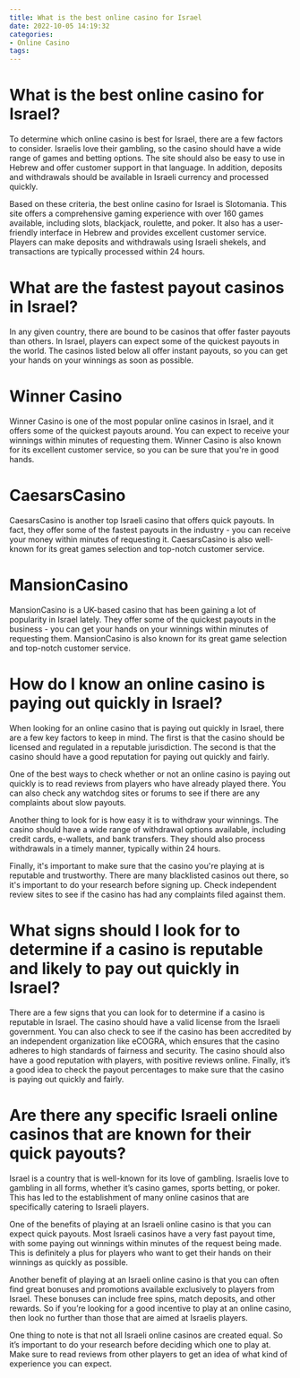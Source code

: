 ```yaml
---
title: What is the best online casino for Israel
date: 2022-10-05 14:19:32
categories:
- Online Casino
tags:
---
```



#  What is the best online casino for Israel?

To determine which online casino is best for Israel, there are a few factors to consider. Israelis love their gambling, so the casino should have a wide range of games and betting options. The site should also be easy to use in Hebrew and offer customer support in that language. In addition, deposits and withdrawals should be available in Israeli currency and processed quickly.

Based on these criteria, the best online casino for Israel is Slotomania. This site offers a comprehensive gaming experience with over 160 games available, including slots, blackjack, roulette, and poker. It also has a user-friendly interface in Hebrew and provides excellent customer service. Players can make deposits and withdrawals using Israeli shekels, and transactions are typically processed within 24 hours.

#  What are the fastest payout casinos in Israel?

In any given country, there are bound to be casinos that offer faster payouts than others. In Israel, players can expect some of the quickest payouts in the world. The casinos listed below all offer instant payouts, so you can get your hands on your winnings as soon as possible.

# Winner Casino

Winner Casino is one of the most popular online casinos in Israel, and it offers some of the quickest payouts around. You can expect to receive your winnings within minutes of requesting them. Winner Casino is also known for its excellent customer service, so you can be sure that you're in good hands.

# CaesarsCasino

CaesarsCasino is another top Israeli casino that offers quick payouts. In fact, they offer some of the fastest payouts in the industry - you can receive your money within minutes of requesting it. CaesarsCasino is also well-known for its great games selection and top-notch customer service.

# MansionCasino

MansionCasino is a UK-based casino that has been gaining a lot of popularity in Israel lately. They offer some of the quickest payouts in the business - you can get your hands on your winnings within minutes of requesting them. MansionCasino is also known for its great game selection and top-notch customer service.

#  How do I know an online casino is paying out quickly in Israel?

When looking for an online casino that is paying out quickly in Israel, there are a few key factors to keep in mind. The first is that the casino should be licensed and regulated in a reputable jurisdiction. The second is that the casino should have a good reputation for paying out quickly and fairly.

One of the best ways to check whether or not an online casino is paying out quickly is to read reviews from players who have already played there. You can also check any watchdog sites or forums to see if there are any complaints about slow payouts.

Another thing to look for is how easy it is to withdraw your winnings. The casino should have a wide range of withdrawal options available, including credit cards, e-wallets, and bank transfers. They should also process withdrawals in a timely manner, typically within 24 hours.

Finally, it's important to make sure that the casino you're playing at is reputable and trustworthy. There are many blacklisted casinos out there, so it's important to do your research before signing up. Check independent review sites to see if the casino has had any complaints filed against them.

#  What signs should I look for to determine if a casino is reputable and likely to pay out quickly in Israel?

There are a few signs that you can look for to determine if a casino is reputable in Israel. The casino should have a valid license from the Israeli government. You can also check to see if the casino has been accredited by an independent organization like eCOGRA, which ensures that the casino adheres to high standards of fairness and security. The casino should also have a good reputation with players, with positive reviews online. Finally, it’s a good idea to check the payout percentages to make sure that the casino is paying out quickly and fairly.

#  Are there any specific Israeli online casinos that are known for their quick payouts?

Israel is a country that is well-known for its love of gambling. Israelis love to gambling in all forms, whether it’s casino games, sports betting, or poker. This has led to the establishment of many online casinos that are specifically catering to Israeli players.

One of the benefits of playing at an Israeli online casino is that you can expect quick payouts. Most Israeli casinos have a very fast payout time, with some paying out winnings within minutes of the request being made. This is definitely a plus for players who want to get their hands on their winnings as quickly as possible.

Another benefit of playing at an Israeli online casino is that you can often find great bonuses and promotions available exclusively to players from Israel. These bonuses can include free spins, match deposits, and other rewards. So if you’re looking for a good incentive to play at an online casino, then look no further than those that are aimed at Israelis players.

One thing to note is that not all Israeli online casinos are created equal. So it’s important to do your research before deciding which one to play at. Make sure to read reviews from other players to get an idea of what kind of experience you can expect.
